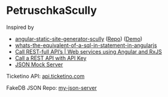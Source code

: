 # PetruschkaScully

Inspired by

* [angular-static-site-generator-scully](https://snipcart.com/blog/angular-static-site-generator-scully) ([Repo](https://github.com/snipcart/scully-snipcart-store/blob/master/src/app/product-card/product-card.component.html)) ([Demo](https://scully-snipcart-store.netlify.app/))
* [whats-the-equivalent-of-a-sql-in-statement-in-angularjs](https://stackoverflow.com/questions/42769422/whats-the-equivalent-of-a-sql-in-statement-in-angularjs)
* [Call REST-full API’s | Web services using Angular and RxJS](https://medium.com/@AnkitMaheshwariIn/call-rest-api-web-services-using-angular-and-rxjs-4f00e833a65)
* [Call a REST API with API Key](https://morioh.com/p/83fc9efb8c54)
* [JSON Mock Server](https://medium.com/@websleengur/mock-data-for-angular-5-applications-with-json-server-part-1-d377eced223b)

Ticketino API: [api.ticketino.com](https://api.ticketino.com/docs/index.html)

FakeDB JSON Repo: [my-json-server](https://my-json-server.typicode.com/DonCorleone/FakeDbPetruschka/)
